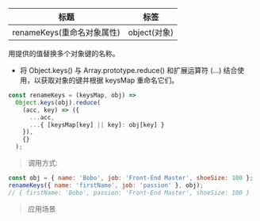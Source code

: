 | 标题                       | 标签         |
| -------------------------- | ------------ |
| renameKeys(重命名对象属性) | object(对象) |

用提供的值替换多个对象键的名称。

- 将 Object.keys() 与 Array.prototype.reduce() 和扩展运算符 (...) 结合使用，以获取对象的键并根据 keysMap 重命名它们。

```js
const renameKeys = (keysMap, obj) =>
  Object.keys(obj).reduce(
    (acc, key) => ({
      ...acc,
      ...{ [keysMap[key] || key]: obj[key] }
    }),
    {}
  );
```

> 调用方式:

```js
const obj = { name: 'Bobo', job: 'Front-End Master', shoeSize: 100 };
renameKeys({ name: 'firstName', job: 'passion' }, obj);
// { firstName: 'Bobo', passion: 'Front-End Master', shoeSize: 100 }
```

> 应用场景
